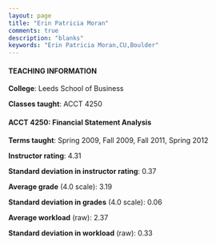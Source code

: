 ```yaml
---
layout: page
title: "Erin Patricia Moran" 
comments: true
description: "blanks"
keywords: "Erin Patricia Moran,CU,Boulder"
---
```

<head>
<script src="https://ajax.googleapis.com/ajax/libs/jquery/2.1.3/jquery.min.js"></script>
<script src="https://dl.dropboxusercontent.com/s/pc42nxpaw1ea4o9/highcharts.js?dl=0"></script>
<!-- <script src="../assets/js/highcharts.js"></script> -->
<style type="text/css">@font-face {
	font-family: "Bebas Neue";
	src: url(https://www.filehosting.org/file/details/544349/BebasNeue Regular.otf) format("opentype");
	}
	h1.Bebas { 
		font-family: "Bebas Neue", Verdana, Tahoma;
	}
</style>
</head>
	   
#### TEACHING INFORMATION

**College**: Leeds School of Business

**Classes taught**: ACCT 4250

#### ACCT 4250: Financial Statement Analysis

**Terms taught**: Spring 2009, Fall 2009, Fall 2011, Spring 2012

**Instructor rating**: 4.31

**Standard deviation in instructor rating**: 0.37

**Average grade** (4.0 scale): 3.19

**Standard deviation in grades** (4.0 scale): 0.06

**Average workload** (raw): 2.37

**Standard deviation in workload** (raw): 0.33

